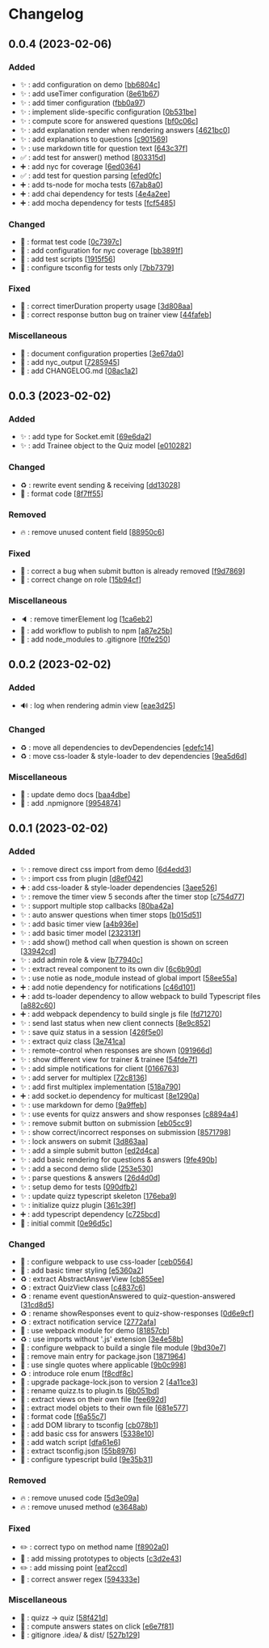 # Changelog

<a name="0.0.4"></a>
## 0.0.4 (2023-02-06)

### Added

- ✨ : add configuration on demo [[bb6804c](https://github.com/juwit/reveal-quiz/commit/bb6804cd41a7e82faa822e436cc26d0ab2aeb60c)]
- ✨ : add useTimer configuration ([8e61b67](https://github.com/juwit/reveal-quiz/commit/8e61b6799c1646728c18d4eaf7196a86ec4b82fb))
- ✨ : add timer configuration ([fbb0a97](https://github.com/juwit/reveal-quiz/commit/fbb0a97b280d2ef23db7d56c230f3a7151186dae))
- ✨ : implement slide-specific configuration [[0b531be](https://github.com/juwit/reveal-quiz/commit/0b531be3196c6109e4a37dd899e6fb01782f3fa7)]
- ✨ : compute score for answered questions [[bf0c06c](https://github.com/juwit/reveal-quiz/commit/bf0c06ce2aae198bea66b0baaacc5186fc9091fb)]
- ✨ : add explanation render when rendering answers [[4621bc0](https://github.com/juwit/reveal-quiz/commit/4621bc02ff270a0bf8048bf6b356ba7be55b7307)]
- ✨ : add explanations to questions [[c901569](https://github.com/juwit/reveal-quiz/commit/c901569daad939a6c2bccad8a3e1dc29fc738b30)]
- ✨ : use markdown title for question text [[643c37f](https://github.com/juwit/reveal-quiz/commit/643c37fb2d9093579b1ff43bda8917700e0a73cb)]
- ✅ : add test for answer() method [[803315d](https://github.com/juwit/reveal-quiz/commit/803315dd4b3b83dd37cdb5551023bb271ad46730)]
- ➕ : add nyc for coverage [[6ed0364](https://github.com/juwit/reveal-quiz/commit/6ed036402b5fc0b39bfcd1190b585f4aaba99fb1)]
- ✅ : add test for question parsing [[efed0fc](https://github.com/juwit/reveal-quiz/commit/efed0fc374f21d7c7a1edbf685798a71c32e232b)]
- ➕ : add ts-node for mocha tests [[67ab8a0](https://github.com/juwit/reveal-quiz/commit/67ab8a0f17fb0f26babb7e02d4ecc48ffed99f3d)]
- ➕ : add chai dependency for tests [[4e4a2ee](https://github.com/juwit/reveal-quiz/commit/4e4a2ee5b144477afd7b284dba9b6dd5935d4c0f)]
- ➕ : add mocha dependency for tests [[fcf5485](https://github.com/juwit/reveal-quiz/commit/fcf5485768cb38e2f18de593221ef218cef42b55)]

### Changed

- 🎨 : format test code [[0c7397c](https://github.com/juwit/reveal-quiz/commit/0c7397c37f623913ec3053766b5756d4edecf1ee)]
- 🔧 : add configuration for nyc coverage [[bb3891f](https://github.com/juwit/reveal-quiz/commit/bb3891fdf01b9c1090e36b1a1758bcfdf89a9cfa)]
- 🔧 : add test scripts [[1915f56](https://github.com/juwit/reveal-quiz/commit/1915f56906cc37b91f74b4fd2bff4a7e1aa94bd4)]
- 🔧 : configure tsconfig for tests only [[7bb7379](https://github.com/juwit/reveal-quiz/commit/7bb73792ac577feedc61e514b34e9a2b1903b459)]

### Fixed

- 🐛 : correct timerDuration property usage [[3d808aa](https://github.com/juwit/reveal-quiz/commit/3d808aaeac705ff5f3b110b59ba137be3c9efe67)]
- 🐛 : correct response button bug on trainer view [[44fafeb](https://github.com/juwit/reveal-quiz/commit/44fafeb9e1b3507db7d6969ed7b94dbaa08e078b)]

### Miscellaneous

- 📝 : document configuration properties [[3e67da0](https://github.com/juwit/reveal-quiz/commit/3e67da0aa2aec587c8c13ce0f230ca14ed24e04a)]
- 🙈 : add nyc_output [[7285945](https://github.com/juwit/reveal-quiz/commit/728594598270101d0814f4ccec95c551a2791604)]
- 📝 : add CHANGELOG.md [[08ac1a2](https://github.com/juwit/reveal-quiz/commit/08ac1a2c3dae2083a067ed1ec7d9eaef07b91e23)]


<a name="0.0.3"></a>
## 0.0.3 (2023-02-02)

### Added

- ✨ : add type for Socket.emit [[69e6da2](https://github.com/juwit/reveal-quiz/commit/69e6da284807ef523d777f70bc31060308b0bf53)]
- ✨ : add Trainee object to the Quiz model [[e010282](https://github.com/juwit/reveal-quiz/commit/e01028252674f0bfb62a903193c1735cb4d70669)]

### Changed

- ♻️ : rewrite event sending &amp; receiving [[dd13028](https://github.com/juwit/reveal-quiz/commit/dd1302876e120ed3ddb63cf1e21288b5da72aed0)]
- 🎨 : format code [[8f7ff55](https://github.com/juwit/reveal-quiz/commit/8f7ff553d6db359050292176dc0fc1e3f7a374fd)]

### Removed

- 🔥 : remove unused content field [[88950c6](https://github.com/juwit/reveal-quiz/commit/88950c65e7e89665ea183b617eab4e194c30bf72)]

### Fixed

- 🐛 : correct a bug when submit button is already removed [[f9d7869](https://github.com/juwit/reveal-quiz/commit/f9d78690655b3a24ff861b77ad6d89649dc4395d)]
- 🐛 : correct change on role [[15b94cf](https://github.com/juwit/reveal-quiz/commit/15b94cf2c13ba9236b6f71c9aa94d5b6d6ae403c)]

### Miscellaneous

- 🔈 : remove timerElement log [[1ca6eb2](https://github.com/juwit/reveal-quiz/commit/1ca6eb253ba1dd7c50c72ab3a9ef5581335b2453)]
-  👷 : add workflow to publish to npm [[a87e25b](https://github.com/juwit/reveal-quiz/commit/a87e25be18fa938931045b538226a07c42a50c66)]
- 🙈 : add node_modules to .gitignore [[f0fe250](https://github.com/juwit/reveal-quiz/commit/f0fe2506a58b6983432b1a1a3197aeb52fbed391)]


<a name="0.0.2"></a>
## 0.0.2 (2023-02-02)

### Added

- 🔊 : log when rendering admin view [[eae3d25](https://github.com/juwit/reveal-quiz/commit/eae3d2566677dcc68c38bce1751865a8569e0965)]

### Changed

- ♻️ : move all dependencies to devDependencies [[edefc14](https://github.com/juwit/reveal-quiz/commit/edefc1437a366527eda4db93ed7222a1aadca766)]
- ♻️ : move css-loader &amp; style-loader to dev dependencies [[9ea5d6d](https://github.com/juwit/reveal-quiz/commit/9ea5d6d5b125abe73892edb84060bf665513cbbd)]

### Miscellaneous

- 📝 : update demo docs [[baa4dbe](https://github.com/juwit/reveal-quiz/commit/baa4dbec7c02f38fd9ddafdb2ef47701ff798ad8)]
- 🙈 : add .npmignore [[9954874](https://github.com/juwit/reveal-quiz/commit/995487452d41b288cb8202dff1aa0517e54c8399)]


<a name="0.0.1"></a>
## 0.0.1 (2023-02-02)

### Added

- ✨ : remove direct css import from demo [[6d4edd3](https://github.com/juwit/reveal-quiz/commit/6d4edd34d9c650fffc50ae45c0ab9a1913645193)]
- ✨ : import css from plugin [[d8ef042](https://github.com/juwit/reveal-quiz/commit/d8ef0423b7e8c2552899d51e113918478dc6613a)]
- ➕ : add css-loader &amp; style-loader dependencies [[3aee526](https://github.com/juwit/reveal-quiz/commit/3aee52648a51668797a16911387e00d07ebcd90d)]
- ✨ : remove the timer view 5 seconds after the timer stop [[c754d77](https://github.com/juwit/reveal-quiz/commit/c754d772a366ef285b4259618e138906fc95b2d8)]
- ✨ : support multiple stop callbacks [[80ba42a](https://github.com/juwit/reveal-quiz/commit/80ba42a5bd1f968504a54e2c5f0a730774ce103f)]
- ✨ : auto answer questions when timer stops [[b015d51](https://github.com/juwit/reveal-quiz/commit/b015d513d689b7aad3b5be872c61b6a9164ebfdd)]
- ✨ : add basic timer view [[a4b936e](https://github.com/juwit/reveal-quiz/commit/a4b936ed861c4a5017b399e7b350680474328130)]
- ✨ : add basic timer model [[232313f](https://github.com/juwit/reveal-quiz/commit/232313f0c91ed211418ecd837c1abcb5264a028e)]
- ✨ : add show() method call when question is shown on screen [[33942cd](https://github.com/juwit/reveal-quiz/commit/33942cd0763eab0c6bff3bad8589e6726100c20b)]
- ✨ : add admin role &amp; view [[b77940c](https://github.com/juwit/reveal-quiz/commit/b77940c5dcedcb828266ea8b6482522aec028351)]
- ✨ : extract reveal component to its own div [[6c6b90d](https://github.com/juwit/reveal-quiz/commit/6c6b90dcb98a2ac2c8c05099db5379d3bb0bf206)]
- ✨ : use notie as node_module instead of global import [[58ee55a](https://github.com/juwit/reveal-quiz/commit/58ee55a2ef9964e7fbc5083f108568b1a6283376)]
- ➕ : add notie dependency for notifications [[c46d101](https://github.com/juwit/reveal-quiz/commit/c46d1018ff2b87cdd029a24426b19e49b0f65658)]
- ➕ : add ts-loader dependency to allow webpack to build Typescript files [[a882c60](https://github.com/juwit/reveal-quiz/commit/a882c60e31372cd8763c62cc988c315bb5bc84eb)]
- ➕ : add webpack dependency to build single js file [[fd71270](https://github.com/juwit/reveal-quiz/commit/fd712702f303124f65f108502e69bbd1efca355c)]
- ✨ : send last status when new client connects [[8e9c852](https://github.com/juwit/reveal-quiz/commit/8e9c852fbd805f5e533d57305ba209553e0f0e9e)]
- ✨ : save quiz status in a session [[426f5e0](https://github.com/juwit/reveal-quiz/commit/426f5e01c83696ac943a6cb6581e3cca5a3b9ccc)]
- ✨ : extract quiz class [[3e741ca](https://github.com/juwit/reveal-quiz/commit/3e741ca41ca1c9ad4ffb0d34bf667b801267e155)]
- ✨ : remote-control when responses are shown [[091966d](https://github.com/juwit/reveal-quiz/commit/091966d8ac58493e06e4dd69152743475147a3ed)]
- ✨ : show different view for trainer &amp; trainee [[54fde7f](https://github.com/juwit/reveal-quiz/commit/54fde7f3c3e6fc1c6e27ad58fea3998ab8408aed)]
- ✨ : add simple notifications for client [[0166763](https://github.com/juwit/reveal-quiz/commit/016676340dc910d8a53b62cc785479d67aed2185)]
- ✨ : add server for multiplex [[72c8136](https://github.com/juwit/reveal-quiz/commit/72c81360c3367dff91dc1851d56ba90cff155fb9)]
- ✨ : add first multiplex implementation [[518a790](https://github.com/juwit/reveal-quiz/commit/518a790cdc33b9d431793cbbb109c786e0bb7425)]
- ➕ : add socket.io dependency for multicast [[8e1290a](https://github.com/juwit/reveal-quiz/commit/8e1290af0a8c67a66704ad09a35f389515c3d541)]
- ✨ : use markdown for demo [[9a9ffeb](https://github.com/juwit/reveal-quiz/commit/9a9ffeb3e239189a02a63a265963ecdf32b820f2)]
- ✨ : use events for quizz answers and show responses [[c8894a4](https://github.com/juwit/reveal-quiz/commit/c8894a48173149ca03f1151ddf17574139745527)]
- ✨ : remove submit button on submission [[eb05cc9](https://github.com/juwit/reveal-quiz/commit/eb05cc98a488ea02eef87029eedfcfecb4e68bb4)]
- ✨ : show correct/incorrect responses on submission [[8571798](https://github.com/juwit/reveal-quiz/commit/8571798c64cb21b99aac8eb5e43a8915cfa9da72)]
- ✨ : lock answers on submit [[3d863aa](https://github.com/juwit/reveal-quiz/commit/3d863aa12adeed6813017eba59320bc03a5f558f)]
- ✨ : add a simple submit button [[ed2d4ca](https://github.com/juwit/reveal-quiz/commit/ed2d4ca49714a78c82b64644b33c787e5ef60f12)]
- ✨ : add basic rendering for questions &amp; answers [[9fe490b](https://github.com/juwit/reveal-quiz/commit/9fe490b009e9236337c93b74aef73828160baad9)]
- ✨ : add a second demo slide [[253e530](https://github.com/juwit/reveal-quiz/commit/253e530eaaaa13d057da8061f8a741afca8338f6)]
- ✨ : parse questions &amp; answers [[26d4d0d](https://github.com/juwit/reveal-quiz/commit/26d4d0d60a363fc6d21edb64cd505eb3da3de3f1)]
- ✨ : setup demo for tests [[090dfb2](https://github.com/juwit/reveal-quiz/commit/090dfb23f94449658dcd13f0a51f6215949cdc25)]
- ✨ : update quizz typescript skeleton [[176eba9](https://github.com/juwit/reveal-quiz/commit/176eba92c25be3a6ba8b415b49020b77305b3c77)]
- ✨ : initialize quizz plugin [[361c39f](https://github.com/juwit/reveal-quiz/commit/361c39fbe706b1a3bd977185f3a1f9faf10f8bc3)]
- ➕ : add typescript dependency [[c725bcd](https://github.com/juwit/reveal-quiz/commit/c725bcde18093abead3e04158a270bfc48110029)]
- 🎉 : initial commit [[0e96d5c](https://github.com/juwit/reveal-quiz/commit/0e96d5c887fe8f741ae80cb4b8d5e47be1f58bfc)]

### Changed

- 🔧 : configure webpack to use css-loader [[ceb0564](https://github.com/juwit/reveal-quiz/commit/ceb0564c312c4e6195325184b488709a0e167770)]
- 💄 : add basic timer styling [[e5360a2](https://github.com/juwit/reveal-quiz/commit/e5360a2e6a48ef442d425231c736943d8af201e1)]
- ♻️ : extract AbstractAnswerView [[cb855ee](https://github.com/juwit/reveal-quiz/commit/cb855eeffa5f0484365a151d68e648a4bea58236)]
- ♻️ : extract QuizView class [[c4837c6](https://github.com/juwit/reveal-quiz/commit/c4837c6ec741d56aed727afd9514a7664a11cfdd)]
- ♻️ : rename event questionAnswered to quiz-question-answered [[31cd8d5](https://github.com/juwit/reveal-quiz/commit/31cd8d5bec1467832566260d008312e50401c8ab)]
- ♻️ : rename showResponses event to quiz-show-responses [[0d6e9cf](https://github.com/juwit/reveal-quiz/commit/0d6e9cfc39a97d7f12ea765aa92891911c0cffeb)]
- ♻️ : extract notification service [[2772afa](https://github.com/juwit/reveal-quiz/commit/2772afaf82331d7009f5f31bcbfc98c69b62410c)]
- 🔧 : use webpack module for demo [[81857cb](https://github.com/juwit/reveal-quiz/commit/81857cbb4fa5e5871842c177b325c49c381aef95)]
- ♻️ : use imports without &#x27;.js&#x27; extension [[3e4e58b](https://github.com/juwit/reveal-quiz/commit/3e4e58b831744197b97f9cf753740fb240d8aebf)]
- 🔧 : configure webpack to build a single file module [[9bd30e7](https://github.com/juwit/reveal-quiz/commit/9bd30e76d1ef305e2615bb2e58c7786619a7ad1d)]
- 🔧 : remove main entry for package.json [[1871964](https://github.com/juwit/reveal-quiz/commit/187196411c9db16df8c73b84e9af6540bb4353e1)]
- 🎨 : use single quotes where applicable [[9b0c998](https://github.com/juwit/reveal-quiz/commit/9b0c99848d51e68e13162a6edd2e670b3bc0950d)]
- ♻️ : introduce role enum [[f8cdf8c](https://github.com/juwit/reveal-quiz/commit/f8cdf8c0636438f194bbf8c2747da6da6e823687)]
- 📌 : upgrade package-lock.json to version 2 [[4a11ce3](https://github.com/juwit/reveal-quiz/commit/4a11ce34fcc8ebc35119747e048f51785b62cbf7)]
- 🚚 : rename quizz.ts to plugin.ts [[6b051bd](https://github.com/juwit/reveal-quiz/commit/6b051bd993f39e43c944172fb7634623b2fc0abc)]
- 🚚 : extract views on their own file [[fee692d](https://github.com/juwit/reveal-quiz/commit/fee692d8d094182ffbe3c2725dc98421f6641761)]
- 🚚 : extract model objets to their own file [[681e577](https://github.com/juwit/reveal-quiz/commit/681e5771f5aa270cc2baea42c87ae9f4bd84cfec)]
- 🎨 : format code [[f6a55c7](https://github.com/juwit/reveal-quiz/commit/f6a55c7f0ead82c26bd7e6b8264cd59f5867cad1)]
- 🔧 : add DOM library to tsconfig [[cb078b1](https://github.com/juwit/reveal-quiz/commit/cb078b179e47c29ebda7819b9efe2a517c950499)]
- 💄 : add basic css for answers [[5338e10](https://github.com/juwit/reveal-quiz/commit/5338e10b8dc9b524045758658e152824e512bf23)]
- 🔧 : add watch script [[dfa61e6](https://github.com/juwit/reveal-quiz/commit/dfa61e6e52449755e09604e246d18b249c30006e)]
- 🔧 : extract tsconfig.json [[55b8976](https://github.com/juwit/reveal-quiz/commit/55b8976a0ffdbf65ad3ad6f4b237505c1d20480c)]
- 🔧 : configure typescript build [[9e35b31](https://github.com/juwit/reveal-quiz/commit/9e35b319794a3af62ebfc5f15458eb2bf4a93640)]

### Removed

- 🔥 : remove unused code [[5d3e09a](https://github.com/juwit/reveal-quiz/commit/5d3e09ae1939658e9b08df3d9f70b0f7caffb06f)]
- 🔥 : remove unused method ([e3648ab](https://github.com/juwit/reveal-quiz/commit/e3648ab6274001b9ec9fe90794d2c8027de66499))

### Fixed

- ✏️ : correct typo on method name [[f8902a0](https://github.com/juwit/reveal-quiz/commit/f8902a00f0fba327cd540fc1e0f52f54b86d7b22)]
- 🐛 : add missing prototypes to objects [[c3d2e43](https://github.com/juwit/reveal-quiz/commit/c3d2e433cc3d9d43c0acdeba1870ed28faf71704)]
- ✏️ : add missing point [[eaf2ccd](https://github.com/juwit/reveal-quiz/commit/eaf2ccd4ab72422d3345e15f5ece56c3b57a50b0)]
- 🐛 : correct answer regex [[594333e](https://github.com/juwit/reveal-quiz/commit/594333e99ff284745f376556657fd59ca8700ffe)]

### Miscellaneous

- 🤡 : quizz -&gt; quiz [[58f421d](https://github.com/juwit/reveal-quiz/commit/58f421db9515ad2c25280326cceed4508b0b6b3d)]
- 💩 : compute answers states on click [[e6e7f81](https://github.com/juwit/reveal-quiz/commit/e6e7f81b5dffe5ed05cc76dddd4def2931e78d5e)]
- 🙈 : gitignore .idea/ &amp; dist/ [[527b129](https://github.com/juwit/reveal-quiz/commit/527b12903e8287bfe66276453a58436a7d90b345)]



